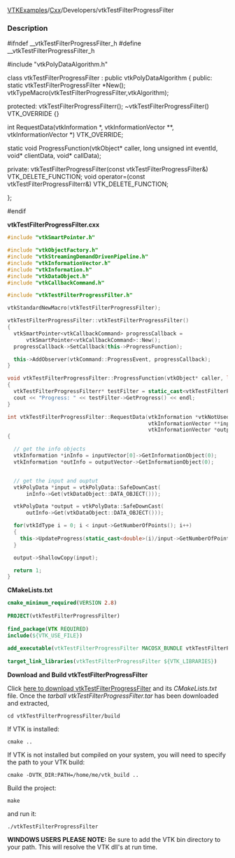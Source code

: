 [VTKExamples](/home/)/[Cxx](/Cxx)/Developers/vtkTestFilterProgressFilter

### Description
<source lang="cpp">
#ifndef __vtkTestFilterProgressFilter_h
#define __vtkTestFilterProgressFilter_h
 
#include "vtkPolyDataAlgorithm.h"
 
class vtkTestFilterProgressFilter : public vtkPolyDataAlgorithm 
{
public:
  static vtkTestFilterProgressFilter *New();
  vtkTypeMacro(vtkTestFilterProgressFilter,vtkAlgorithm);

protected:
  vtkTestFilterProgressFilterr();
  ~vtkTestFilterProgressFilter() VTK_OVERRIDE {}
 
  int RequestData(vtkInformation *, vtkInformationVector **, vtkInformationVector *) VTK_OVERRIDE; 
 
  static void ProgressFunction(vtkObject* caller, long unsigned int eventId, void* clientData, void* callData);
  
private:
  vtkTestFilterProgressFilter(const vtkTestFilterProgressFilter&) VTK_DELETE_FUNCTION;
  void operator=(const vtkTestFilterProgressFilterr&) VTK_DELETE_FUNCTION;
 
};

#endif
</source>

**vtkTestFilterProgressFilter.cxx**
```c++
#include "vtkSmartPointer.h"

#include "vtkObjectFactory.h"
#include "vtkStreamingDemandDrivenPipeline.h"
#include "vtkInformationVector.h"
#include "vtkInformation.h"
#include "vtkDataObject.h"
#include "vtkCallbackCommand.h"

#include "vtkTestFilterProgressFilter.h"

vtkStandardNewMacro(vtkTestFilterProgressFilter);

vtkTestFilterProgressFilter::vtkTestFilterProgressFilter()
{
  vtkSmartPointer<vtkCallbackCommand> progressCallback =
      vtkSmartPointer<vtkCallbackCommand>::New();
  progressCallback->SetCallback(this->ProgressFunction);

  this->AddObserver(vtkCommand::ProgressEvent, progressCallback);
}

void vtkTestFilterProgressFilter::ProgressFunction(vtkObject* caller, long unsigned int eventId, void* clientData, void* callData)
{
  vtkTestFilterProgressFilterr* testFilter = static_cast<vtkTestFilterProgressFilter*>(caller);
  cout << "Progress: " << testFilter->GetProgress() << endl;
}

int vtkTestFilterProgressFilter::RequestData(vtkInformation *vtkNotUsed(request),
                                             vtkInformationVector **inputVector,
                                             vtkInformationVector *outputVector)
{

  // get the info objects
  vtkInformation *inInfo = inputVector[0]->GetInformationObject(0);
  vtkInformation *outInfo = outputVector->GetInformationObject(0);


  // get the input and ouptut
  vtkPolyData *input = vtkPolyData::SafeDownCast(
      inInfo->Get(vtkDataObject::DATA_OBJECT()));

  vtkPolyData *output = vtkPolyData::SafeDownCast(
      outInfo->Get(vtkDataObject::DATA_OBJECT()));

  for(vtkIdType i = 0; i < input->GetNumberOfPoints(); i++)
  {
    this->UpdateProgress(static_cast<double>(i)/input->GetNumberOfPoints());
  }

  output->ShallowCopy(input);

  return 1;
}
```
**CMakeLists.txt**
```cmake
cmake_minimum_required(VERSION 2.8)
 
PROJECT(vtkTestFilterProgressFilter)
 
find_package(VTK REQUIRED)
include(${VTK_USE_FILE})
 
add_executable(vtkTestFilterProgressFilter MACOSX_BUNDLE vtkTestFilterProgressFilter.cxx)
 
target_link_libraries(vtkTestFilterProgressFilter ${VTK_LIBRARIES})
```

**Download and Build vtkTestFilterProgressFilter**

Click [here to download vtkTestFilterProgressFilter](https://github.com/lorensen/VTKWikiExamplesTarballs/raw/master/vtkTestFilterProgressFilter.tar) and its *CMakeLists.txt* file.
Once the *tarball vtkTestFilterProgressFilter.tar* has been downloaded and extracted,
```
cd vtkTestFilterProgressFilter/build 
```
If VTK is installed:
```
cmake ..
```
If VTK is not installed but compiled on your system, you will need to specify the path to your VTK build:
```
cmake -DVTK_DIR:PATH=/home/me/vtk_build ..
```
Build the project:
```
make
```
and run it:
```
./vtkTestFilterProgressFilter
```
**WINDOWS USERS PLEASE NOTE:** Be sure to add the VTK bin directory to your path. This will resolve the VTK dll's at run time.

